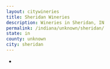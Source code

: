 ```yaml
---
layout: citywineries
title: Sheridan Wineries
description: Wineries in Sheridan, IN
permalink: /indiana/unknown/sheridan/
state: in
county: unknown
city: sheridan
---
```

-

